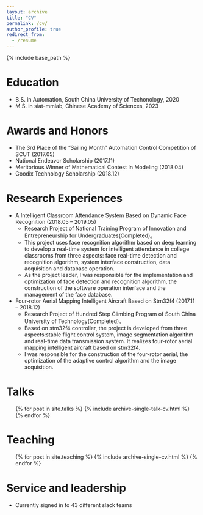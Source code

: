 ```yaml
---
layout: archive
title: "CV"
permalink: /cv/
author_profile: true
redirect_from:
  - /resume
---
```


{% include base_path %}

Education
======
* B.S. in Automation, South China University of Techonology, 2020
* M.S. in siat-mmlab, Chinese Academy of Sciences, 2023

Awards and Honors
======
* The 3rd Place of the “Sailing Month” Automation Control Competition of SCUT (2017.05)
* National Endeavor Scholarship (2017.11)
* Meritorious Winner of Mathematical Contest In Modeling (2018.04)
* Goodix Technology Scholarship (2018.12)

Research Experiences
======
* A Intelligent Classroom Attendance System Based on Dynamic Face Recognition (2018.05 – 2019.05)
  * Research Project of National Training Program of Innovation and Entrepreneurship for Undergraduates(Completed)。 
  * This project uses face recognition algorithm based on deep learning to develop a real-time system for intelligent attendance in college classrooms from three aspects: face real-time detection and recognition algorithm, system interface construction, data acquisition and database operation. 
  * As the project leader, I was responsible for the implementation and optimization of face detection and recognition algorithm, the construction of the software operation interface and the management of the face database. 
* Four-rotor Aerial Mapping Intelligent Aircraft Based on Stm32f4 (2017.11 – 2018.12)
  * Research Project of Hundred Step Climbing Program of South China University of Technology(Completed)。 
  * Based on stm32f4 controller, the project is developed from three aspects:stable flight control system, image segmentation algorithm and real-time data transmission system. It realizes four-rotor aerial mapping intelligent aircraft based on stm32f4. 
  * I was responsible for the construction of the four-rotor aerial, the optimization of the adaptive control algorithm and the image acquisition.

Talks
======
  <ul>{% for post in site.talks %}
    {% include archive-single-talk-cv.html %}
  {% endfor %}</ul>
  
Teaching
======
  <ul>{% for post in site.teaching %}
    {% include archive-single-cv.html %}
  {% endfor %}</ul>
  
Service and leadership
======
* Currently signed in to 43 different slack teams
